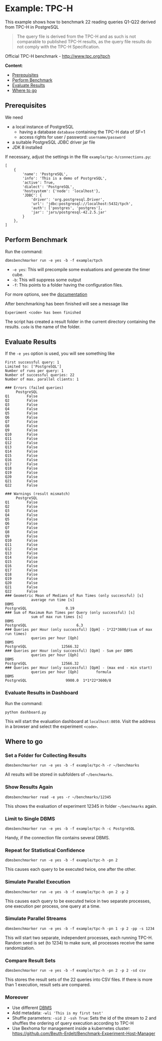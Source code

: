 # Example: TPC-H

This example shows how to benchmark 22 reading queries Q1-Q22 derived from TPC-H in PostgreSQL

> The query file is derived from the TPC-H and as such is not comparable to published TPC-H results, as the query file results do not comply with the TPC-H Specification.

Official TPC-H benchmark - http://www.tpc.org/tpch

**Content**:
* [Prerequisites](#prerequisites)
* [Perform Benchmark](#perform-benchmark)
* [Evaluate Results](#evaluate-results-in-dashboard)
* [Where to go](#where-to-go)

## Prerequisites

We need
* a local instance of PostgreSQL
  * having a database `database` containing the TPC-H data of SF=1
  * access rights for user / password: `username/password`
* a suitable PostgreSQL JDBC driver jar file
* JDK 8 installed

If necessary, adjust the settings in the file `example/tpc-h/connections.py`:

```
[
    {
        'name': 'PostgreSQL',
        'info': 'This is a demo of PostgreSQL',
        'active': True,
        'dialect': 'PostgreSQL',
        'hostsystem': {'node': 'localhost'},
        'JDBC': {
            'driver': 'org.postgresql.Driver',
            'url': 'jdbc:postgresql://localhost:5432/tpch',
            'auth': ['postgres', 'postgres'],
            'jar': 'jars/postgresql-42.2.5.jar'
        }
    },
]
```

## Perform Benchmark

Run the command:

`dbmsbenchmarker run -e yes -b -f example/tpch`

* `-e yes`: This will precompile some evaluations and generate the timer cube.
* `-b`: This will suppress some output
* `-f`: This points to a folder having the configuration files.

For more options, see the [documentation](Options.html#command-line-options-and-configuration)

After benchmarking has been finished will see a message like
```
Experiment <code> has been finished
```

The script has created a result folder in the current directory containing the results. `code` is the name of the folder.

## Evaluate Results

If the `-e yes` option is used, you will see something like

```
First successful query: 1
Limited to: ['PostgreSQL']
Number of runs per query: 1
Number of successful queries: 22
Number of max. parallel clients: 1

### Errors (failed queries)
     PostgreSQL
Q1        False
Q2        False
Q3        False
Q4        False
Q5        False
Q6        False
Q7        False
Q8        False
Q9        False
Q10       False
Q11       False
Q12       False
Q13       False
Q14       False
Q15       False
Q16       False
Q17       False
Q18       False
Q19       False
Q20       False
Q21       False
Q22       False

### Warnings (result mismatch)
     PostgreSQL
Q1        False
Q2        False
Q3        False
Q4        False
Q5        False
Q6        False
Q7        False
Q8        False
Q9        False
Q10       False
Q11       False
Q12       False
Q13       False
Q14       False
Q15       False
Q16       False
Q17       False
Q18       False
Q19       False
Q20       False
Q21       False
Q22       False
### Geometric Mean of Medians of Run Times (only successful) [s]
            average run time [s]
DBMS
PostgreSQL                  0.19
### Sum of Maximum Run Times per Query (only successful) [s]
            sum of max run times [s]
DBMS
PostgreSQL                       6.3
### Queries per Hour (only successful) [QpH] - 1*22*3600/(sum of max run times)
            queries per hour [Qph]
DBMS
PostgreSQL                12566.32
### Queries per Hour (only successful) [QpH] - Sum per DBMS
            queries per hour [Qph]
DBMS
PostgreSQL                12566.32
### Queries per Hour (only successful) [QpH] - (max end - min start)
            queries per hour [Qph]        formula
DBMS
PostgreSQL                  9900.0  1*1*22*3600/8
```

### Evaluate Results in Dashboard

Run the command:

`python dashboard.py`

This will start the evaluation dashboard at `localhost:8050`.
Visit the address in a browser and select the experiment `<code>`.


## Where to go

### Set a Folder for Collecting Results

`dbmsbenchmarker run -e yes -b -f example/tpc-h -r ~/benchmarks`

All results will be stored in subfolders of `~/benchmarks`.

### Show Results Again

`dbmsbenchmarker read -e yes -r ~/benchmarks/12345`

This shows the evaluation of experiment 12345 in folder `~/benchmarks` again.

### Limit to Single DBMS

`dbmsbenchmarker run -e yes -b -f example/tpc-h -c PostgreSQL`

Handy, if the connection file contains several DBMS.

### Repeat for Statistical Confidence

`dbmsbenchmarker run -e yes -b -f example/tpc-h -pn 2`

This causes each query to be executed twice, one after the other.

### Simulate Parallel Execution

`dbmsbenchmarker run -e yes -b -f example/tpc-h -pn 2 -p 2`

This causes each query to be executed twice in two separate processes, one execution per process, one query at a time.

### Simulate Parallel Streams

`dbmsbenchmarker run -e yes -b -f example/tpc-h -pn 1 -p 2 -pp -s 1234`

This will start two separate, independent processes, each running TPC-H.
Random seed is set (to 1234) to make sure, all processes receive the same randomization.

### Compare Result Sets

`dbmsbenchmarker run -e yes -b -f example/tpc-h -pn 2 -p 2 -sd csv`

This stores the result sets of the 22 queries into CSV files.
If there is more than 1 execution, result sets are compared.


### Moreover

* Use different [DBMS](DBMS.html)
* Add metadata: `-wli 'This is my first test'`
* Shuffle parameters: `-sid 2 -ssh True`: Sets the id of the stream to 2 and shuffles the ordering of query execution according to TPC-H
* Use Bexhoma for management inside a kubernetes cluster: https://github.com/Beuth-Erdelt/Benchmark-Experiment-Host-Manager
